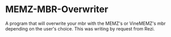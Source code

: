 # MEMZ-MBR-Overwriter
A program that will overwrite your mbr with the MEMZ's or VineMEMZ's mbr depending on the user's choice. This was writing by request from Rezi.
